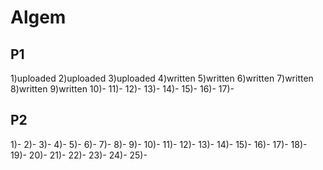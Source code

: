 # Algem
## P1
1)uploaded
2)uploaded
3)uploaded
4)written
5)written
6)written
7)written
8)written
9)written
10)-
11)-
12)-
13)-
14)-
15)-
16)-
17)-
## P2
1)-
2)-
3)-
4)-
5)-
6)-
7)-
8)-
9)-
10)-
11)-
12)-
13)-
14)-
15)-
16)-
17)-
18)-
19)-
20)-
21)-
22)-
23)-
24)-
25)-
